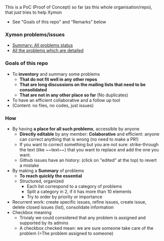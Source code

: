 This is a PoC (Proof of Concept) so far (as this whole organisation/repo), that just tries to help Xymon 
- See "Goals of this repo" and "Remarks" below


### Xymon problems/issues
- [Summary: All problems status](https://github.com/xymon-monitoring/problem-solving/issues/1)
- [All the problems which are detailed](https://github.com/xymon-monitoring/problem-solving/issues)

### Goals of this repo
- To **inventory** and summary some problems
  -  **That do not fit well in any other repos**
  -  **That are long discussions on the mailing lists that need to be consolidated**
  -  **That are not in any other place so far** (No duplicates)
- To have an efficient collaborative and a follow up tool
- (Content: no files, no codes, just issues)

### How
- By having **a place for all such problems**, accessible by anyone
  - **Directly editable** by any member: **Colaborative** and efficient: anyone can correct anything that is wrong (no need to make a PR!)
  - If you want to correct something but you are not sure: strike-through the text (like \~\~text\~\~) that you want to replace and add the one you want.  
  - Github issues have an history: (click on "edited" at the top) to revert a mistake 
- By making a **Summary** of problems 
   - **To reach quickly the essential** 
   - Structured, organized
     - Each list correspond to a category of problems
     - Split a category in 2, if it has more than 10 elements 
     - Try to order by priority or importance
- Recurrent work: create specific issues, refine issues, create issue, delete closed issues (list), consolidate information
- Checkbox meaning
  - Trivialy we could considered that any problem is assigned and supported by its admins
  - A checkbox checked mean: we are sure someone take care of the problem (=The problem assigned to someone)
 

